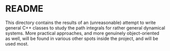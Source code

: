 # README

This directory contains the results of an (unreasonable) attempt to write general C++ classes
to study the path integrals for rather general dynamical systems. More practical approaches, 
and more genuinely object-oriented as well, will be found in various other spots inside the 
project, and will be used most.
